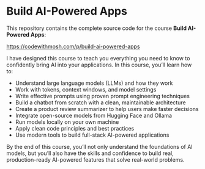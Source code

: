 # Build AI-Powered Apps

This repository contains the complete source code for the course **Build AI-Powered Apps**:

https://codewithmosh.com/p/build-ai-powered-apps

I have designed this course to teach you everything you need to know to confidently bring AI into your applications. In this course, you’ll learn how to:

- Understand large language models (LLMs) and how they work  
- Work with tokens, context windows, and model settings  
- Write effective prompts using proven prompt engineering techniques  
- Build a chatbot from scratch with a clean, maintainable architecture  
- Create a product review summarizer to help users make faster decisions  
- Integrate open-source models from Hugging Face and Ollama  
- Run models locally on your own machine  
- Apply clean code principles and best practices  
- Use modern tools to build full-stack AI-powered applications  

By the end of this course, you’ll not only understand the foundations of AI models, but you’ll also have the skills and confidence to build real, production-ready AI-powered features that solve real-world problems.  